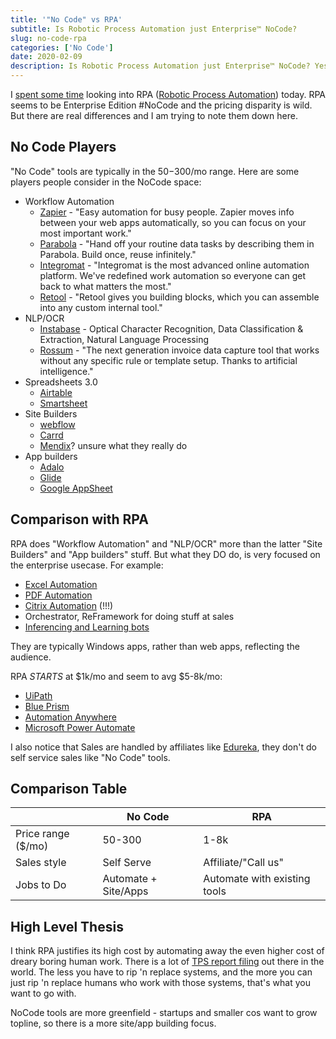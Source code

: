 ```yaml
---
title: '"No Code" vs RPA'
subtitle: Is Robotic Process Automation just Enterprise™ NoCode?
slug: no-code-rpa
categories: ['No Code']
date: 2020-02-09
description: Is Robotic Process Automation just Enterprise™ NoCode? Yes, and... No.
---
```


I [spent some time](https://twitter.com/swyx/status/1226678489832730624) looking into RPA ([Robotic Process Automation](https://en.wikipedia.org/wiki/Robotic_process_automation)) today. RPA seems to be Enterprise Edition #NoCode and the pricing disparity is wild. But there are real differences and I am trying to note them down here.

## No Code Players

"No Code" tools are typically in the $50-$300/mo range. Here are some players people consider in the NoCode space:

- Workflow Automation
  - [Zapier](https://zapier.com/) - "Easy automation for busy people. Zapier moves info between your web apps automatically, so you can focus on your most important work."
  - [Parabola](https://parabola.io/) - "Hand off your routine data tasks by describing them in Parabola. Build once, reuse infinitely."
  - [Integromat](https://www.integromat.com/en) - "Integromat is the most advanced online automation platform. We've redefined work automation so everyone can get back to what matters the most."
  - [Retool](https://retool.com/) - "Retool gives you building blocks, which you can assemble into any custom internal tool."
- NLP/OCR
  - [Instabase](https://about.instabase.com/) - Optical Character Recognition, Data Classification & Extraction, Natural Language Processing
  - [Rossum](https://rossum.ai/) - "The next generation invoice data capture tool that works without any specific rule or template setup. Thanks to artificial intelligence."
- Spreadsheets 3.0
  - [Airtable](https://airtable.com/)
  - [Smartsheet](https://www.smartsheet.com/)
- Site Builders
  - [webflow](https://webflow.com/)
  - [Carrd](https://carrd.co/)
  - [Mendix](https://mendix.com)? unsure what they really do
- App builders
  - [Adalo](https://www.adalo.com/)
  - [Glide](https://www.glideapps.com/)
  - [Google AppSheet](https://www.appsheet.com/)

## Comparison with RPA

RPA does "Workflow Automation" and "NLP/OCR" more than the latter "Site Builders" and "App builders" stuff. But what they DO do, is very focused on the enterprise usecase. For example:

- [Excel Automation](https://www.youtube.com/watch?v=MBl-3Yb30FA&t=5491s)
- [PDF Automation](https://www.youtube.com/watch?v=MBl-3Yb30FA&t=9986s)
- [Citrix Automation](https://www.youtube.com/watch?v=MBl-3Yb30FA&t=13553s) (!!!)
- Orchestrator, ReFramework for doing stuff at sales
- [Inferencing and Learning bots](https://www.youtube.com/watch?v=MBl-3Yb30FA&t=30320s)

They are typically Windows apps, rather than web apps, reflecting the audience.

RPA *STARTS* at $1k/mo and seem to avg $5-8k/mo:

- [UiPath](https://www.uipath.com/)
- [Blue Prism](https://www.blueprism.com/)
- [Automation Anywhere](https://www.automationanywhere.com/)
- [Microsoft Power Automate](https://flow.microsoft.com/en-us/)

I also notice that Sales are handled by affiliates like [Edureka](http://edureka.co/), they don't do self service sales like "No Code" tools.

## Comparison Table

|       | No Code | RPA   |
|-------|---------|-------|
| Price range ($/mo) | 50-300    | 1-8k      |
| Sales style      | Self Serve        | Affiliate/"Call us"       |
| Jobs to Do     | Automate + Site/Apps | Automate with existing tools       |

## High Level Thesis

I think RPA justifies its high cost by automating away the even higher cost of dreary boring human work. There is a lot of [TPS report filing](https://www.mentalfloss.com/article/57338/what-tps-report) out there in the world. The less you have to rip 'n replace systems, and the more you can just rip 'n replace humans who work with those systems, that's what you want to go with.

NoCode tools are more greenfield - startups and smaller cos want to grow topline, so there is a more site/app building focus.